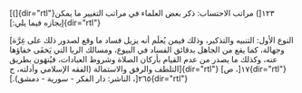 [(]{dir="rtl"}١٢٣[) مراتب الاحتساب: ذكر بعض العلماء في مراتب التغيير ما
يمكن إيجازه فيما يلي:]{dir="rtl"}

[النوع الأول: التنبيه والتذكير، وذلك فيمن يُعلَم أنه يزيل فساد ما وقع
لصدور ذلك على غِرَّة وجهالة، كما يقع من الجاهل بدقائق الفساد في البيوع،
ومسالك الربا التي يَخفَى خفاؤها عنه، وكذلك ما يصدر من عدم القيام بأركان
الصلاة وشروط العبادات، فيُنهَون بطريق التلطف والرفق والاستمالة (الفقه
الإسلامي وأدلته، ج]{dir="rtl"} ١٧[، ص]{dir="rtl"} ٢٦٥[، الناشر: دار
الفكر - سورية - دمشق).]{dir="rtl"}
